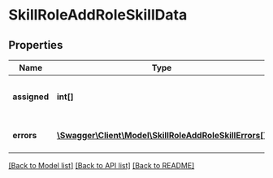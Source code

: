 # SkillRoleAddRoleSkillData

## Properties
Name | Type | Description | Notes
------------ | ------------- | ------------- | -------------
**assigned** | **int[]** | List with successfully assigned items | 
**errors** | [**\Swagger\Client\Model\SkillRoleAddRoleSkillErrors[]**](SkillRoleAddRoleSkillErrors.md) | Errors during process | 

[[Back to Model list]](../README.md#documentation-for-models) [[Back to API list]](../README.md#documentation-for-api-endpoints) [[Back to README]](../README.md)


